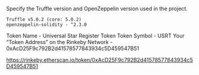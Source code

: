 Specify the Truffle version and OpenZeppelin version used in the project.
```
Truffle v5.0.2 (core: 5.0.2)
openzeppelin-solidity - ^2.3.0
```

Token Name - Universal Star Register Token
Token Symbol - USRT
Your “Token Address” on the Rinkeby Network - 0xAcD25F9c792B2d41578577843934c5D459547B51

https://rinkeby.etherscan.io/token/0xAcD25F9c792B2d41578577843934c5D459547B51